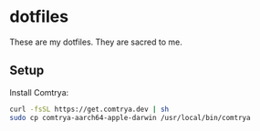 # dotfiles

These are my dotfiles. They are sacred to me.

## Setup

Install Comtrya:

```sh
curl -fsSL https://get.comtrya.dev | sh
sudo cp comtrya-aarch64-apple-darwin /usr/local/bin/comtrya
```
